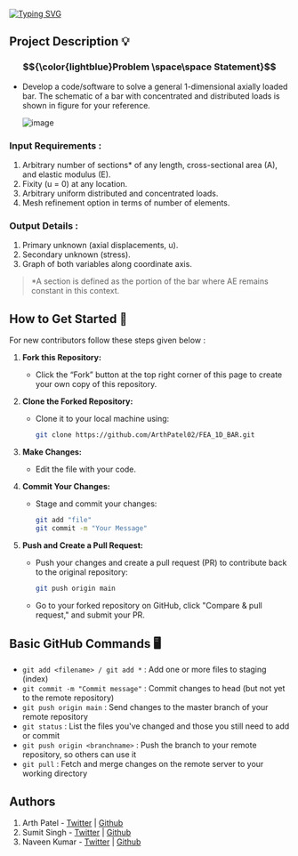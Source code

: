 [![Typing SVG](https://readme-typing-svg.demolab.com?font=Montserrat&weight=800&size=30&duration=1&pause=100000000000&center=true&vCenter=true&width=451&lines=FEA+-+1D+Bar+Simulator)](https://git.io/typing-svg) 

## Project Description 💡
### $${\color{lightblue}Problem \space\space Statement}$$
- Develop a code/software to solve a general 1-dimensional axially loaded bar. The schematic of a bar with concentrated and distributed loads is shown in figure for your reference.

   ![image](https://github.com/user-attachments/assets/4f7a4dda-f78d-4d7d-9497-22d27170ec8b)
  
### Input Requirements :
1. Arbitrary number of sections* of any length, cross-sectional area (A), and elastic modulus (E).
2. Fixity (u = 0) at any location.
3. Arbitrary uniform distributed and concentrated loads.
4. Mesh refinement option in terms of number of elements.
   
### Output Details :
1. Primary unknown (axial displacements, u).
2. Secondary unknown (stress).
3. Graph of both variables along coordinate axis.

  > *A section is defined as the portion of the bar where AE remains constant in this context.

## How to Get Started 🏁
For new contributors follow these steps given below : 
1. **Fork this Repository:**
   - Click the “Fork” button at the top right corner of this page to create your own copy of this repository.

2. **Clone the Forked Repository:**
   - Clone it to your local machine using:
     ```bash
     git clone https://github.com/ArthPatel02/FEA_1D_BAR.git
     ```

3. **Make Changes:**
   - Edit the file with your code.

4. **Commit Your Changes:**
   - Stage and commit your changes:
     ```bash
     git add "file"
     git commit -m "Your Message"
     ```

5. **Push and Create a Pull Request:**
   - Push your changes and create a pull request (PR) to contribute back to the original repository:
     ```bash
     git push origin main
     ```
   - Go to your forked repository on GitHub, click "Compare & pull request," and submit your PR.

## Basic GitHub Commands 🖥️
  - `git add <filename> / git add *` : Add one or more files to staging (index)
- `git commit -m "Commit message"` : Commit changes to head (but not yet to the remote repository)
- `git push origin main` : Send changes to the master branch of your remote repository
- `git status` : List the files you've changed and those you still need to add or commit
- `git push origin <branchname>` : Push the branch to your remote repository, so others can use it
- `git pull` : Fetch and merge changes on the remote server to your working directory

## Authors  
1. Arth Patel - [Twitter](https://www.linkedin.com/in/arthpatel02/) | [Github](https://github.com/ArthPatel02)
2. Sumit Singh - [Twitter](https://www.linkedin.com/in/arthpatel02/) | [Github](https://github.com/ArthPatel02)
3. Naveen Kumar - [Twitter](https://www.linkedin.com/in/naveen-kumar-630636287/) | [Github](https://github.com/Naveenkumar026)
